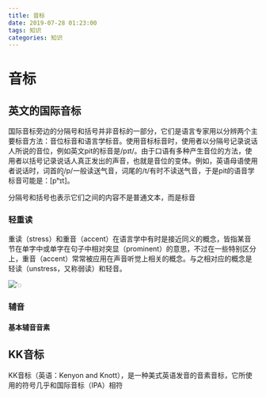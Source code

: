 ```yaml
---
title: 音标
date: 2019-07-28 01:23:00
tags: 知识
categories: 知识
---
```


# 音标

## 英文的国际音标

国际音标旁边的分隔号和括号并非音标的一部分，它们是语言专家用以分辨两个主要标音方法：音位标音和语言学标音。使用音标标音时，使用者以分隔号记录说话人所说的音位，例如英文pit的标音是/pɪt/。由于口语有多种产生音位的方法，使用者以括号记录说话人真正发出的声音，也就是音位的变体。例如，英语母语使用者说话时，词首的/p/一般读送气音，词尾的/t/有时不读送气音，于是pit的语音学标音可能是：[pʰɪt̚]。

分隔号和括号也表示它们之间的内容不是普通文本，而是标音

### 轻重读

重读（stress）和重音（accent）在语言学中有时是接近同义的概念，皆指某音节在单字中或单字在句子中相对突显（prominent）的意思，不过在一些特别区分上，重音（accent）常常被应用在声音听觉上相关的概念。与之相对应的概念是轻读（unstress，又称弱读）和轻音。

![ˈ◌](stress.png)

### 辅音

#### 基本辅音音素

## KK音标

KK音标（英语：Kenyon and Knott），是一种美式英语发音的音素音标，它所使用的符号几乎和国际音标（IPA）相符

